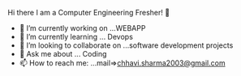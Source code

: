 Hi there I am a Computer Engineering Fresher! 👋


- 🔭 I’m currently working on ...WEBAPP
- 🌱 I’m currently learning ... Devops
- 👯 I’m looking to collaborate on ...software development projects
- 💬 Ask me about ... Coding 
- 📫 How to reach me: ...mail=>chhavi.sharma2003@gmail.com 



